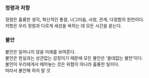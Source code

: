 ### 정령과 저항

정령은 훌륭한 생각, 혁신적인 통찰, 너그러움, 사랑, 관계, 다정함의 원천이다. <br/>
저항은 우리 정령과 다르게 세성을 욕하는 데 모든 시간을 쏟는다. <br/>

### 불안 

불안은 일어나지 않을 미래를 보여준다. <br/>
불안은 현실과는 상관없는 감정이기 때문에 모든 불안은 ‘쓸데없는 불안’이다. <br/>
불안이 우리에게서 떼어놓는 것은 위험이 아니라 훌륭한 일이다. <br/>
따라서 불안해 하지 말 것 <br/>
